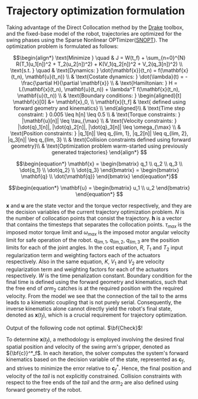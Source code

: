 # Trajectory optimization formulation
Taking advantage of the Direct Collocation method by the [Drake](https://drake.mit.edu/) toolbox, and the fixed-base model of the robot, trajectories are optimized for the swing phases using the Sparse Nonlinear OPTimizer([SNOPT](https://www.jstor.org/stable/20453604)). The optimization problem is formulated as follows:

```math
\begin{align*}
    \text{Minimize } \quad & J = W(t_f) + \sum_{n=0}^{N} R(T_1(u_1[n])^2 + T_2(u_2[n])^2) + K(V_1(q_2[n])^2 + V_2(q_3[n])^2) \\
    \text{s.t. } \quad & \text{Dynamics: } \dot{\mathbf{x}}(t_n) = f(\mathbf{x}(t_n), \mathbf{u}(t_n)) \\
    & \text{Costate dynamics: } \dot{\lambda}(t) = -\frac{\partial H}{\partial \mathbf{x}} \\
    & \text{Hamiltonian: } H = L(\mathbf{x}(t_n), \mathbf{u}(t_n)) + \lambda^T f(\mathbf{x}(t_n), \mathbf{u}(t_n)) \\
    & \text{Boundary conditions: } \begin{aligned}[t] 
        \mathbf{x}[0] &= \mathbf{x}_0, \\
        \mathbf{x}[t_f] & \text{ defined using forward geometry and kinematics} \\
        \end{aligned}\\
    & \text{Time step constraint: } 0.005 \leq h[n] \leq 0.5 \\
    & \text{Torque constraints: } |\mathbf{u}[n]| \leq \tau_{\max} \\
    & \text{Velocity constraints: } |\dot{q}_1[n]|, |\dot{q}_2[n]|, |\dot{q}_3[n]| \leq \omega_{\max} \\
    & \text{Position constraints: } |q_1[n]| \leq q_{lim, 1}, |q_2[n]| \leq q_{lim, 2}, |q_3[n]| \leq q_{lim, 3} \\
    & \text{Collision constraints defined using forward geometry}\\
    & \text{Optimization problem warm-started using previously generated trajectories}
\end{align*} 
```
```math
\begin{equation*}
    \mathbf{x} = \begin{bmatrix}
        q_1 \\ q_2 \\ q_3 \\ \dot{q_1} \\ \dot{q_2} \\ \dot{q_3}
    \end{bmatrix} = \begin{bmatrix}
        \mathbf{q} \\ \dot{\mathbf{q}}
    \end{bmatrix}
\end{equation*}
```
```math
\begin{equation*}
    \mathbf{u} = \begin{bmatrix}
        u_1 \\ u_2
    \end{bmatrix}
\end{equation*}   
```

$\mathbf{x}$ and $\mathbf{u}$ are the state vector and the torque vector respectively, and they are the decision variables of the current trajectory optimization problem. $N$ is the number of collocation points that consist the trajectory. $\mathbf{h}$ is a vector that contains the timesteps that separates the collocation points. $\tau_{max}$ is the imposed motor torque limit and $\omega_{max}$ is the imposed motor angular velocity limit for safe operation of the robot. $q_{lim, 1}$, $q_{lim, 2}$, $q_{lim, 3}$ are the position limits for each of the joint angles. In the cost equation, $R$, $T_1$ and $T_2$ input regularization term and weighting factors each of the actuators respectively. Also in the same equation, $K$, $V_1$ and $V_2$ are velocity regularization term and weighting factors for each of the actuators respectively. $W$ is the time penalization constant. Boundary condition for the final time is defined using the forward geometry and kinematics, such that the free end of $arm_2$ catches is at the required position with the required velocity. From the model we see that the connection of the tail to the arms leads to a kinematic coupling that is not purely serial. Consequently, the inverse kinematics alone cannot directly yield the robot's final state, denoted as $\mathbf{x}(t_f)$, which is a crucial requirement for trajectory optimization.

Output of the following code not optimal. $\bf{Check}$!

To determine $\mathbf{x}(t_f)$, a methodology is employed involving the desired final spatial position and velocity of the swing arm's gripper, denoted as ${\bf{c}}^*_f$. In each iteration, the solver computes the system's forward kinematics based on the decision variable of the state, represented as $\mathbf{c}_{f}$, and strives to minimize the error relative to $\mathbf{c}_{f}^{*}$. Hence, the final position and velocity of the $tail$ is not explicitly constrained. Collision constraints with respect to the free ends of the $tail$ and the $arm_2$ are also defined using forward geometry of the robot.


